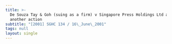 ```yaml
---
title: >-
  De Souza Tay & Goh (suing as a firm) v Singapore Press Holdings Ltd and
  another action
subtitle: "[2001] SGHC 134 / 16\_June\_2001"
tags: null
layout: single
---
```


